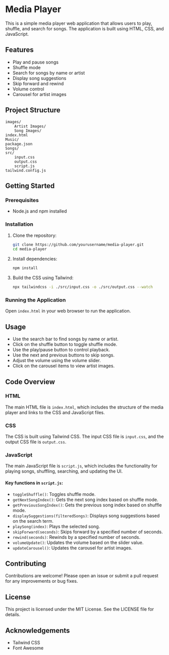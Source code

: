 # Media Player

This is a simple media player web application that allows users to play, shuffle, and search for songs. The application is built using HTML, CSS, and JavaScript.

## Features

- Play and pause songs
- Shuffle mode
- Search for songs by name or artist
- Display song suggestions
- Skip forward and rewind
- Volume control
- Carousel for artist images

## Project Structure

```
images/
    Artist Images/
    Song Images/
index.html
Music/
package.json
Songs/
src/
    input.css
    output.css
    script.js
tailwind.config.js
```

## Getting Started

### Prerequisites

- Node.js and npm installed

### Installation

1. Clone the repository:
    ```sh
    git clone https://github.com/yourusername/media-player.git
    cd media-player
    ```

2. Install dependencies:
    ```sh
    npm install
    ```

3. Build the CSS using Tailwind:
    ```sh
    npx tailwindcss -i ./src/input.css -o ./src/output.css --watch
    ```

### Running the Application

Open `index.html` in your web browser to run the application.

## Usage

- Use the search bar to find songs by name or artist.
- Click on the shuffle button to toggle shuffle mode.
- Use the play/pause button to control playback.
- Use the next and previous buttons to skip songs.
- Adjust the volume using the volume slider.
- Click on the carousel items to view artist images.

## Code Overview

### HTML

The main HTML file is `index.html`, which includes the structure of the media player and links to the CSS and JavaScript files.

### CSS

The CSS is built using Tailwind CSS. The input CSS file is `input.css`, and the output CSS file is `output.css`.

### JavaScript

The main JavaScript file is `script.js`, which includes the functionality for playing songs, shuffling, searching, and updating the UI.

#### Key functions in `script.js`:

- `toggleShuffle()`: Toggles shuffle mode.
- `getNextSongIndex()`: Gets the next song index based on shuffle mode.
- `getPreviousSongIndex()`: Gets the previous song index based on shuffle mode.
- `displaySuggestions(filteredSongs)`: Displays song suggestions based on the search term.
- `playSong(index)`: Plays the selected song.
- `skipForward(seconds)`: Skips forward by a specified number of seconds.
- `rewind(seconds)`: Rewinds by a specified number of seconds.
- `volumeUpdate()`: Updates the volume based on the slider value.
- `updateCarousel()`: Updates the carousel for artist images.

## Contributing

Contributions are welcome! Please open an issue or submit a pull request for any improvements or bug fixes.

## License

This project is licensed under the MIT License. See the LICENSE file for details.

## Acknowledgements

- Tailwind CSS
- Font Awesome
